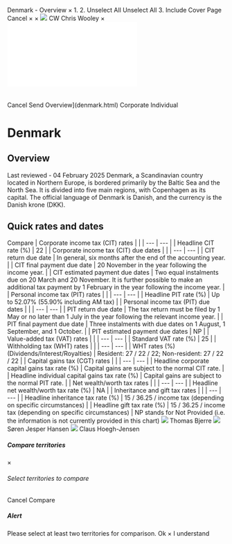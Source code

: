 Denmark - Overview
×
1.
2.
Unselect All
Unselect All
3.
Include Cover Page
Cancel
×
×
![](-/media/world-wide-tax-summaries/attachments/global---chris-wooley.ashx%3Frev=ac5e5f3223b34096b1afc2a6009c7320&revision=ac5e5f32-23b3-4096-b1af-c2a6009c7320&hash=859B7ADC84DC2CBEC9760E9E6EE7DE6D0A8BFCDF)
CW
Chris Wooley
×
![](denmark.html)
######
Cancel
Send
Overview](denmark.html)
Corporate
Individual
# Denmark
## Overview
Last reviewed - 04 February 2025
Denmark, a Scandinavian country located in Northern Europe, is bordered primarily by the Baltic Sea and the North Sea. It is divided into five main regions, with Copenhagen as its capital. The official language of Denmark is Danish, and the currency is the Danish krone (DKK).
## Quick rates and dates
Compare
| Corporate income tax (CIT) rates | |
| --- | --- |
| Headline CIT rate (%) | 22 |
| Corporate income tax (CIT) due dates | |
| --- | --- |
| CIT return due date | In general, six months after the end of the accounting year. |
| CIT final payment due date | 20 November in the year following the income year. |
| CIT estimated payment due dates | Two equal instalments due on 20 March and 20 November. It is further possible to make an additional tax payment by 1 February in the year following the income year. |
| Personal income tax (PIT) rates | |
| --- | --- |
| Headline PIT rate (%) | Up to 52.07% (55.90% including AM tax) |
| Personal income tax (PIT) due dates | |
| --- | --- |
| PIT return due date | The tax return must be filed by 1 May or no later than 1 July in the year following the relevant income year. |
| PIT final payment due date | Three instalments with due dates on 1 August, 1 September, and 1 October. |
| PIT estimated payment due dates | NP |
| Value-added tax (VAT) rates | |
| --- | --- |
| Standard VAT rate (%) | 25 |
| Withholding tax (WHT) rates | |
| --- | --- |
| WHT rates (%) (Dividends/Interest/Royalties) | Resident: 27 / 22 / 22;  Non-resident: 27 / 22 / 22 |
| Capital gains tax (CGT) rates | |
| --- | --- |
| Headline corporate capital gains tax rate (%) | Capital gains are subject to the normal CIT rate. |
| Headline individual capital gains tax rate (%) | Capital gains are subject to the normal PIT rate. |
| Net wealth/worth tax rates | |
| --- | --- |
| Headline net wealth/worth tax rate (%) | NA |
| Inheritance and gift tax rates | |
| --- | --- |
| Headline inheritance tax rate (%) | 15 / 36.25 / income tax (depending on specific circumstances) |
| Headline gift tax rate (%) | 15 / 36.25 / income tax (depending on specific circumstances) |
NP stands for Not Provided (i.e. the information is not currently provided in this chart)
![](-/media/world-wide-tax-summaries/attachments/denmark---thomas_bjerre.ashx%3Frev=82e26a1f1acf40aea43119d24be1bc9d&revision=82e26a1f-1acf-40ae-a431-19d24be1bc9d&hash=83CC49725A604DE21C4675202994F548F139B0B4)
Thomas Bjerre
![](-/media/world-wide-tax-summaries/attachments/denmark---soren-jesper-hansen.ashx%3Frev=f6e2aabe62424e24a050890d88b11939&revision=f6e2aabe-6242-4e24-a050-890d88b11939&hash=8D6C7F9A185779F24AF5481016200A038627E549)
Søren Jesper Hansen
![](-/media/world-wide-tax-summaries/denmarkclaus-hoeghjensendenmark--clause-hoeghjensenpng20220714151116669.ashx%3Frev=479d58fbd249453d8b2cff2c456f30d9&revision=479d58fb-d249-453d-8b2c-ff2c456f30d9&hash=7F07421FF6EC2A7BE323AFB9CBDDF9B56873ACCF)
Claus Hoegh-Jensen
##### Compare territories
×
###### Select territories to compare
#####
Cancel
Compare
##### Alert
Please select at least two territories for comparison.
Ok
×
I understand